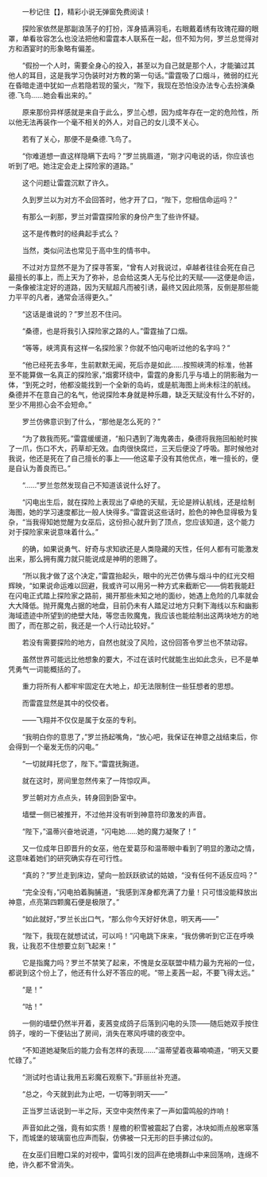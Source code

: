 　　一秒记住【】，精彩小说无弹窗免费阅读！

　　探险家依然是那副浪荡子的打扮，浑身插满羽毛，右眼戴着绣有玫瑰花瓣的眼罩，单看妆容怎么也没法把他和雷霆本人联系在一起，但不知为何，罗兰总觉得对方和酒宴时的形象略有偏差。

　　“假扮一个人时，需要全身心的投入，甚至以为自己就是那个人，才能骗过其他人的耳目，这是我学习伪装时对方教的第一句话。”雷霆吸了口烟斗，微弱的红光在昏暗走道中犹如一点若隐若现的萤火，“陛下，我现在恐怕没办法专心去扮演桑德.飞鸟……她会看出来的。”

　　原来那份异样感就是来自于此么，罗兰心想，因为成年存在一定的危险性，所以他无法再装作一个毫不相关的外人，对自己的女儿漠不关心。

　　若有了关心，那便不是桑德.飞鸟了。

　　“你难道想一直这样隐瞒下去吗？”罗兰挑眉道，“刚才闪电说的话，你应该也听到了吧。她注定会走上探险家的道路。”

　　这个问题让雷霆沉默了许久。

　　久到罗兰以为对方不会回答时，他才开了口，“陛下，您相信命运吗？”

　　有那么一刹那，罗兰对雷霆探险家的身份产生了些许怀疑。

　　这不是传教时的经典起手式么？

　　当然，类似问法也常见于高中生的情书中。

　　不过对方显然不是为了探寻答案，“曾有人对我说过，卓越者往往会死在自己最擅长的事上，而上天为了弥补，总会给这类人无与伦比的天赋——这便是命运，一条像被注定好的道路，因为天赋超凡而被引诱，最终又因此陨落，反倒是那些能力平平的凡者，通常会活得更久。”

　　“这话是谁说的？”罗兰忍不住问。

　　“桑德，也是将我引入探险家之路的人。”雷霆抽了口烟。

　　“等等，峡湾真有这样一名探险家？你就不怕闪电听过他的名字吗？”

　　“他已经死去多年，生前默默无闻，死后亦是如此……按照峡湾的标准，他甚至不能算做一名真正的探险家，”烟雾环绕中，雷霆的身影几乎与墙上的阴影融为一体，“到死之时，他都没能找到一个全新的岛屿，或是航海图上尚未标注的航线。桑德并不在意自己的名气，他说探险本身就是种乐趣，缺乏天赋没有什么不好的，至少不用担心会不会短命。”

　　罗兰仿佛意识到了什么，“那他是怎么死的？”

　　“为了救我而死。”雷霆缓缓道，“船只遇到了海鬼袭击，桑德将我拖回船舱时挨了一爪，伤口不大，药草却无效。血肉很快腐烂，三天后便没了呼吸。那时候他对我说，他还是死在了自己擅长的事上——他这辈子没有其他优点，唯一擅长的，便是自认为善良而已。”

　　“……”罗兰忽然发现自己不知道该说什么好了。

　　“闪电出生后，就在探险上表现出了卓绝的天赋，无论是辨认航线，还是绘制海图，她的学习速度都比一般人快得多。”雷霆说这些话时，脸色的神色显得极为复杂，“当我得知她觉醒为女巫后，这份担心就升到了顶点，您应该知道，这个能力对于探险家来说意味着什么。”

　　的确，如果说勇气、好奇与求知欲还是人类隐藏的天性，任何人都有可能激发出来，那么拥有魔力就只能说成是神明的恩赐了。

　　“所以我才做了这个决定，”雷霆抬起头，眼中的光芒仿佛与烟斗中的红光交相辉映，“如果说命运难以回避，我或许可以用另一种方式来截断它——倘若我能赶在闪电正式踏上探险家之路前，揭开那些未知之地的面纱，她遇上危险的几率就会大大降低。抛开魔鬼占据的地盘，目前仍未有人踏足过地方只剩下海线以东和幽影海域遗迹中所望到的绝壁大陆，等您击败魔鬼，我应该也能绘制出这两块地方的地图了，而在那之前，我还是一个人行动比较好。”

　　若没有需要探险的地方，自然也就没了风险，这份回答令罗兰也不禁动容。

　　虽然世界可能远比他想象的要大，不过在该时代就能生出如此念头，已不是单凭勇气一词能概括的了。

　　重力将所有人都牢牢固定在大地上，却无法限制住一些狂想者的思想。

　　而雷霆显然是其中的佼佼者。

　　——飞翔并不仅仅是属于女巫的专利。

　　“我明白你的意思了，”罗兰扬起嘴角，“放心吧，我保证在神意之战结束后，你会得到一个毫发无伤的闪电。”

　　“一切就拜托您了，陛下。”雷霆抚胸道。

　　就在这时，房间里忽然传来了一阵惊叹声。

　　罗兰朝对方点点头，转身回到卧室中。

　　墙壁一侧已被推开，不过他并没有听到神意符印激发的声音。

　　“陛下，”温蒂兴奋地说道，“闪电她……她的魔力凝聚了！”

　　又一位成年日即晋升的女巫，他在爱葛莎和温蒂眼中看到了明显的激动之情，这意味着她们的研究确实存在可行性。

　　“真的？”罗兰走到床边，望向一脸跃跃欲试的姑娘，“没有任何不适反应吗？”

　　“完全没有，”闪电拍着胸脯道，“我感到浑身都充满了力量！只可惜没能释放出神意，点亮第四颗魔石便是极限了。”

　　“如此就好，”罗兰长出口气，“那么你今天好好休息，明天再——”

　　“陛下，我现在就想试试，可以吗！”闪电跳下床来，“我仿佛听到它正在呼唤我，让我忍不住想要立刻飞起来！”

　　它是指魔力吗？罗兰不禁笑了起来，不愧是女巫联盟中精力最为充裕的一位，都说到这个份上了，他还有什么好不答应的呢。“带上麦茜一起，不要飞得太远。”

　　“是！”

　　“咕！”

　　一侧的墙壁仍然半开着，麦茜变成鸽子后落到闪电的头顶——随后她双手按住鸽子，嗖的一下便钻出了房间，消失在寒风呼啸的夜空中。

　　“不知道她凝聚后的能力会有怎样的表现……”温蒂望着夜幕喃喃道，“明天又要忙碌了。”

　　“测试时也请让我用五彩魔石观察下。”菲丽丝补充道。

　　“总之，今天就到此为止吧，一切等到明天——”

　　正当罗兰话说到一半之际，天空中突然传来了一声如雷鸣般的炸响！

　　声音如此之强，竟有如实质！屋檐的积雪被震起了白雾，冰块如雨点般窸窣落下，而城堡的玻璃窗也应声而裂，仿佛被一只无形的巨手拂过似的。

　　在女巫们目瞪口呆的对视中，雷鸣引发的回声在绝境群山中来回荡响，连绵不绝，许久都不曾消失。

